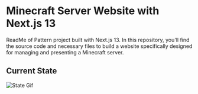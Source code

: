# Minecraft Server Website with Next.js 13
ReadMe of Pattern project built with Next.js 13. 
In this repository, you'll find the source code and necessary files to build a website specifically designed for managing and presenting a Minecraft server.

## Current State
![State Gif](https://github.com/Benn7445/Pattern/assets/26766725/6bafa259-f5ac-409f-8e6b-77ee196fe010)
